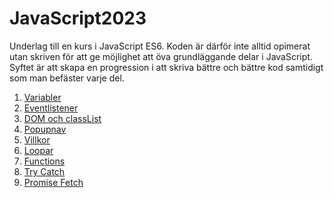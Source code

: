 ﻿# JavaScript2023
Underlag till en kurs i JavaScript ES6. Koden är därför inte alltid opimerat utan skriven för att ge möjlighet att öva grundläggande delar i JavaScript. Syftet är att skapa en progression i att skriva bättre och bättre kod samtidigt som man befäster varje del.

1. <a href="/variabler">Variabler</a>
2. <a href="/eventlistener">Eventlistener</a>
3. <a href="/dom-class">DOM och classList</a>
4. <a href="/popupnav">Popupnav</a>
5. <a href="/villkor">Villkor</a>
6. <a href="/loopar">Loopar</a>
7. <a href="/functions">Functions</a>
8. <a href="/trycatch">Try Catch</a>
9. <a href="/promise-fetch">Promise Fetch</a>
